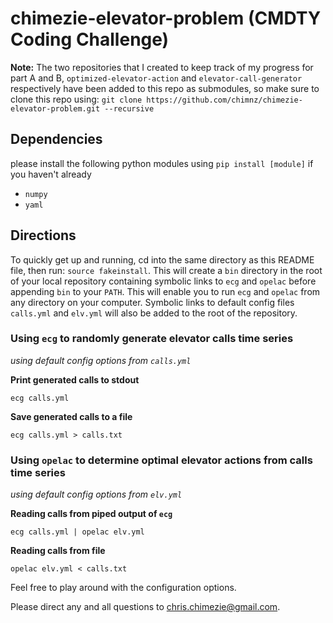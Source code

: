 # chimezie-elevator-problem (CMDTY Coding Challenge)

**Note:** The two repositories that I created to keep track of my progress for
part A and B, `optimized-elevator-action` and `elevator-call-generator`
respectively have been added to this repo as submodules, so make sure
to clone this repo using:
`git clone https://github.com/chimnz/chimezie-elevator-problem.git --recursive`

## Dependencies
please install the following python modules using `pip install [module]` if you haven't already
* `numpy`
* `yaml`

## Directions
To quickly get up and running, cd into the same directory as this README file,
then run: `source fakeinstall`. This will create a `bin` directory
in the root of your local repository containing symbolic links to
`ecg` and `opelac` before appending
`bin` to your `PATH`.
This will enable you to run `ecg` and `opelac` from any directory on your computer.
Symbolic links to default config files `calls.yml` and `elv.yml` will
also be added to the root of the repository.

### Using `ecg` to randomly generate elevator calls time series
*using default config options from `calls.yml`*

**Print generated calls to stdout**

`ecg calls.yml`

**Save generated calls to a file**

`ecg calls.yml > calls.txt`

### Using `opelac` to determine optimal elevator actions from calls time series
*using default config options from `elv.yml`*

**Reading calls from piped output of `ecg`**

`ecg calls.yml | opelac elv.yml`

**Reading calls from file**

`opelac elv.yml < calls.txt`

Feel free to play around with the configuration options.

Please direct any and all questions to <chris.chimezie@gmail.com>.
